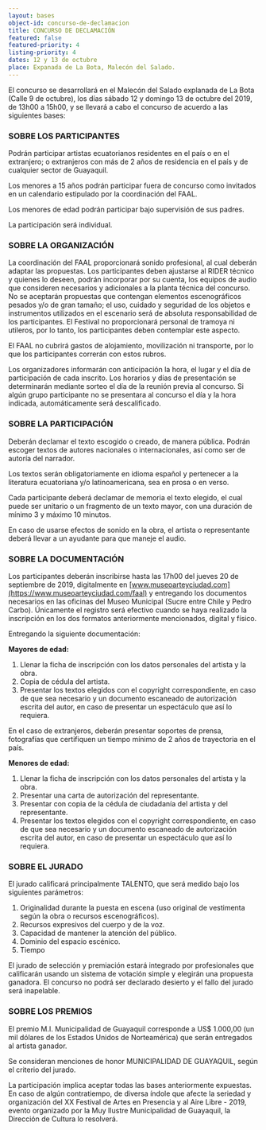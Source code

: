 ```yaml
---
layout: bases
object-id: concurso-de-declamacion
title: CONCURSO DE DECLAMACIÓN
featured: false
featured-priority: 4
listing-priority: 4
dates: 12 y 13 de octubre
place: Expanada de La Bota, Malecón del Salado.
---
```

El concurso se desarrollará en el Malecón del Salado explanada de La Bota (Calle 9 de octubre), los días sábado 12 y domingo 13 de octubre del 2019, de 13h00 a 15h00, y se llevará a cabo el concurso de acuerdo a las siguientes bases:

### SOBRE LOS PARTICIPANTES

Podrán participar artistas ecuatorianos residentes en el país o en el extranjero; o extranjeros con más de 2 años de residencia en el país y de cualquier sector de Guayaquil.

Los menores a 15 años podrán participar fuera de concurso como invitados en un calendario estipulado por la coordinación del FAAL.

Los menores de edad podrán participar bajo supervisión de sus padres.

La participación será individual.

### SOBRE LA ORGANIZACIÓN

La coordinación del FAAL proporcionará sonido profesional, al cual deberán adaptar las propuestas. Los participantes deben ajustarse al RIDER técnico y quienes lo deseen, podrán incorporar por su cuenta, los equipos de audio que consideren necesarios y adicionales a la planta técnica del concurso. No se aceptarán propuestas que contengan elementos escenográficos pesados y/o de gran tamaño; el uso, cuidado y seguridad de los objetos e instrumentos utilizados en el escenario será de absoluta responsabilidad de los participantes. El Festival no proporcionará personal de tramoya ni utileros, por lo tanto, los participantes deben contemplar este aspecto.

El FAAL no cubrirá gastos de alojamiento, movilización ni transporte, por lo que los participantes correrán con estos rubros.

Los organizadores informarán con anticipación la hora, el lugar y el día de participación de cada inscrito. Los horarios y días de presentación se determinarán mediante sorteo el día de la reunión previa al concurso. Si algún grupo participante no se presentara al concurso el día y la hora indicada, automáticamente será descalificado.

### SOBRE LA PARTICIPACIÓN

Deberán declamar el texto escogido o creado, de manera pública. Podrán escoger textos de autores nacionales o internacionales, así como ser de autoría del narrador.

Los textos serán obligatoriamente en idioma español y pertenecer a la literatura ecuatoriana y/o latinoamericana, sea en prosa o en verso.

Cada participante deberá declamar de memoria el texto elegido, el cual puede ser unitario o un fragmento de un texto mayor, con una duración de mínimo 3 y máximo 10 minutos.

En caso de usarse efectos de sonido en la obra, el artista o representante deberá llevar a un ayudante para que maneje el audio.

### SOBRE LA DOCUMENTACIÓN

Los participantes deberán inscribirse hasta las 17h00 del jueves 20 de septiembre de 2019, digitalmente en [www.museoarteyciudad.com](https://www.museoarteyciudad.com/faal) y entregando los documentos necesarios en las oficinas del Museo Municipal (Sucre entre Chile y Pedro Carbo). Únicamente el registro será efectivo cuando se haya realizado la inscripción en los dos formatos anteriormente mencionados, digital y físico.

Entregando la siguiente documentación:

**Mayores de edad:**

1. Llenar la ficha de inscripción con los datos personales del artista y la obra.
1. Copia de cédula del artista.
1. Presentar los textos elegidos con el copyright correspondiente, en caso de que sea necesario y un documento escaneado de autorización escrita del autor, en caso de presentar un espectáculo que así lo requiera.

En el caso de extranjeros, deberán presentar soportes de prensa, fotografías que certifiquen un tiempo mínimo de 2 años de trayectoria en el país.

**Menores de edad:**

1. Llenar la ficha de inscripción con los datos personales del artista y la obra.
1. Presentar una carta de autorización del representante.
1. Presentar con copia de la cédula de ciudadanía del artista y del representante.
1. Presentar los textos elegidos con el copyright correspondiente, en caso de que sea necesario y un documento escaneado de autorización escrita del autor, en caso de presentar un espectáculo que así lo requiera.

### SOBRE EL JURADO

El jurado calificará principalmente TALENTO, que será medido bajo los siguientes parámetros:

1. Originalidad durante la puesta en escena (uso original de vestimenta según la obra o recursos escenográficos).
1. Recursos expresivos del cuerpo y de la voz.
1. Capacidad de mantener la atención del público.
1. Dominio del espacio escénico.
1. Tiempo

El jurado de selección y premiación estará integrado por profesionales que calificarán usando un sistema de votación simple y elegirán una propuesta ganadora. El concurso no podrá ser declarado desierto y el fallo del jurado será inapelable.

### SOBRE LOS PREMIOS

El premio M.I. Municipalidad de Guayaquil corresponde a US$ 1.000,00 (un mil dólares de los Estados Unidos de Norteamérica) que serán entregados al artista ganador.

Se consideran menciones de honor MUNICIPALIDAD DE GUAYAQUIL, según el criterio del jurado.

La participación implica aceptar todas las bases anteriormente expuestas. En caso de algún contratiempo, de diversa índole que afecte la seriedad y organización del XX Festival de Artes en Presencia y al Aire Libre - 2019, evento organizado por la Muy Ilustre Municipalidad de Guayaquil, la Dirección de Cultura lo resolverá.
